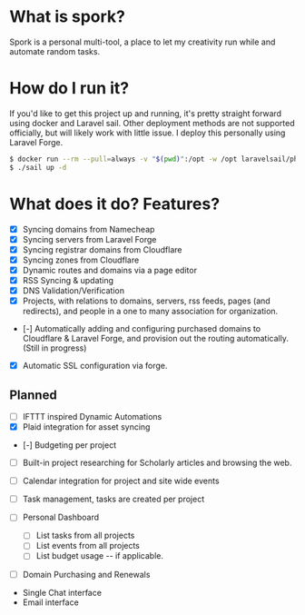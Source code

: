 # What is spork?
Spork is a personal multi-tool, a place to let my creativity run while and automate random tasks.

# How do I run it?
If you'd like to get this project up and running, it's pretty straight forward using docker and Laravel sail. Other deployment methods are not supported officially, but will likely work with little issue. I deploy this personally using Laravel Forge.

```bash
$ docker run --rm --pull=always -v "$(pwd)":/opt -w /opt laravelsail/php82-composer:latest bash -c "composer install"
$ ./sail up -d 
```

# What does it do? Features?
 - [x] Syncing domains from Namecheap
 - [x] Syncing servers from Laravel Forge
 - [x] Syncing registrar domains from Cloudflare
 - [x] Syncing zones from Cloudflare
 - [x] Dynamic routes and domains via a page editor
 - [x] RSS Syncing & updating
 - [x] DNS Validation/Verification
 - [x] Projects, with relations to domains, servers, rss feeds, pages (and redirects), and people in a one to many association for organization.
 - [-] Automatically adding and configuring purchased domains to Cloudflare & Laravel Forge, and provision out the routing automatically. (Still in progress)
 - [x] Automatic SSL configuration via forge.

## Planned 
 - [ ] IFTTT inspired Dynamic Automations
 - [x] Plaid integration for asset syncing
 - [-] Budgeting per project
 - [ ] Built-in project researching for Scholarly articles and browsing the web.
 - [ ] Calendar integration for project and site wide events
 - [ ] Task management, tasks are created per project
 - [ ] Personal Dashboard 
   - [ ] List tasks from all projects
   - [ ] List events from all projects
   - [ ] List budget usage -- if applicable.
 - [ ] Domain Purchasing and Renewals


 - Single Chat interface
 - Email interface
